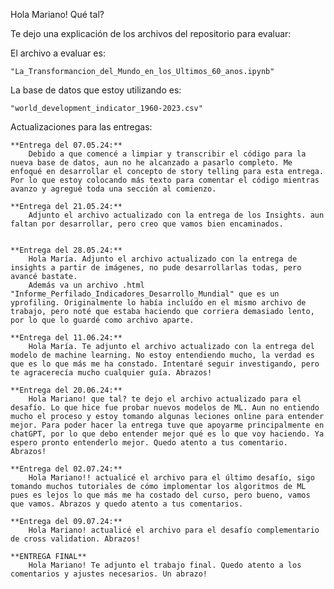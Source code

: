 Hola Mariano! Qué tal?

Te dejo una explicación de los archivos del repositorio para evaluar:

El archivo a evaluar es:

    "La_Transformancion_del_Mundo_en_los_Ultimos_60_anos.ipynb"

La base de datos que estoy utilizando es:

    "world_development_indicator_1960-2023.csv"


Actualizaciones para las entregas:

    **Entrega del 07.05.24:**
        Debido a que comencé a limpiar y transcribir el código para la nueva base de datos, aun no he alcanzado a pasarlo completo. Me enfoqué en desarrollar el concepto de story telling para esta entrega. Por lo que estoy colocando más texto para comentar el código mientras avanzo y agregué toda una sección al comienzo.

    **Entrega del 21.05.24:**
        Adjunto el archivo actualizado con la entrega de los Insights. aun faltan por desarrollar, pero creo que vamos bien encaminados.


    **Entrega del 28.05.24:**
        Hola María. Adjunto el archivo actualizado con la entrega de insights a partir de imágenes, no pude desarrollarlas todas, pero avancé bastate.
        Además va un archivo .html "Informe_Perfilado_Indicadores_Desarrollo_Mundial" que es un yprofiling. Originalmente lo había incluído en el mismo archivo de trabajo, pero noté que estaba haciendo que corriera demasiado lento, por lo que lo guardé como archivo aparte.

    **Entrega del 11.06.24:**
        Hola María. Te adjunto el archivo actualizado con la entrega del modelo de machine learning. No estoy entendiendo mucho, la verdad es que es lo que más me ha constado. Intentaré seguir investigando, pero te agracerecía mucho cualquier guía. Abrazos!

    **Entrega del 20.06.24:**
        Hola Mariano! que tal? te dejo el archivo actualizado para el desafío. Lo que hice fue probar nuevos modelos de ML. Aun no entiendo mucho el proceso y estoy tomando algunas leciones online para entender mejor. Para poder hacer la entrega tuve que apoyarme principalmente en chatGPT, por lo que debo entender mejor qué es lo que voy haciendo. Ya espero pronto entenderlo mejor. Quedo atento a tus comentario. Abrazos!

    **Entrega del 02.07.24:**
        Hola Mariano!! actualicé el archivo para el último desafío, sigo tomando muchos tutoriales de cómo implomentar los algoritmos de ML pues es lejos lo que más me ha costado del curso, pero bueno, vamos que vamos. Abrazos y quedo atento a tus comentarios.
        
    **Entrega del 09.07.24:**
        Hola Mariano! actualicé el archivo para el desafío complementario de cross validation. Abrazos!
        
    **ENTREGA FINAL**
    	Hola Mariano! Te adjunto el trabajo final. Quedo atento a los comentarios y ajustes necesarios. Un abrazo!
